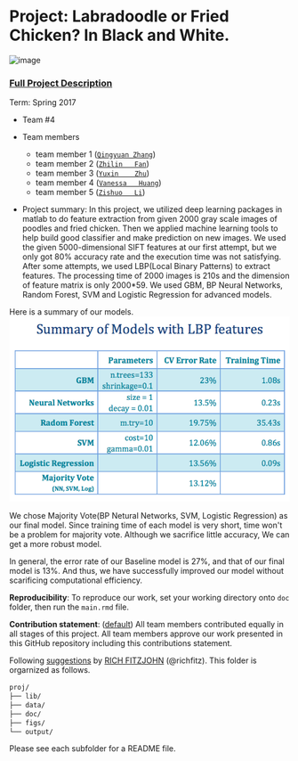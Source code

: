 # Project: Labradoodle or Fried Chicken? In Black and White. 
![image](figs/poodleKFC.jpg)

### [Full Project Description](doc/project3_desc.html)

Term: Spring 2017

+ Team #4
+ Team members
	+ team member 1 ([`Qingyuan Zhang`](https://github.com/amandazhang))
	+ team member 2 ([`Zhilin   Fan`](https://github.com/zf2169))
	+ team member 3 ([`Yuxin    Zhu`](https://github.com/yz2986))
	+ team member 4 ([`Vanessa   Huang`](https://github.com/yhuang2017))
	+ team member 5 ([`Zishuo   Li`](https://github.com/ZishuoLi))

+ Project summary: In this project, we utilized deep learning packages in matlab to do feature extraction from given 2000 gray scale images of poodles and fried chicken. Then we applied machine learning tools to help build good classifier and make prediction on new images. We used the given 5000-dimensional SIFT features at our first attempt, but we only got 80% accuracy rate and the execution time was not satisfying. After some attempts, we used LBP(Local Binary Patterns) to extract features. The processing time of 2000 images is 210s and the dimension of feature matrix is only 2000*59. We used GBM, BP Neural Networks, Random Forest, SVM and Logistic Regression for advanced models. 

Here is a summary of our models. 
![image](figs/summary.png)

We chose Majority Vote(BP Netural Networks, SVM, Logistic Regression) as our final model. Since training time of each model is very short, time won't be a problem for majority vote. Although we sacrifice little accuracy, We can get a more robust model.

In general, the error rate of our Baseline model is 27%, and that of our final model is 13%. And thus, we have successfully improved our model without scarificing computational efficiency. 

**Reproducibility**: To reproduce our work, set your working directory onto `doc` folder, then run the `main.rmd` file.

**Contribution statement**: ([default](doc/a_note_on_contributions.md)) All team members contributed equally in all stages of this project. All team members approve our work presented in this GitHub repository including this contributions statement. 

Following [suggestions](http://nicercode.github.io/blog/2013-04-05-projects/) by [RICH FITZJOHN](http://nicercode.github.io/about/#Team) (@richfitz). This folder is orgarnized as follows.

```
proj/
├── lib/
├── data/
├── doc/
├── figs/
└── output/
```

Please see each subfolder for a README file.

